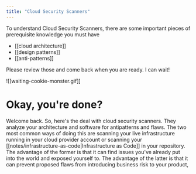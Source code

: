 ```yaml
---
title: "Cloud Security Scanners"
---
```

To understand Cloud Security Scanners, there are some important pieces of prerequisite knowledge you must have

- [[cloud architecture]]
- [[design patterns]]
- [[anti-patterns]]

Please review those and come back when you are ready. I can wait!

![[waiting-cookie-monster.gif]]

# Okay, you're done?

Welcome back. So, here's the deal with cloud security scanners. They analyze your architecture and software for antipatterns and flaws. The two most common ways of doing this are scanning your live infrastructure running in your cloud provider account or scanning your [[notes/infrastructure-as-code|Infrastructure as Code]] in your repository. The advantage of the former is that it can find issues you've already put into the world and exposed yourself to. The advantage of the latter is that it can prevent proposed flaws from introducing business risk to your product,